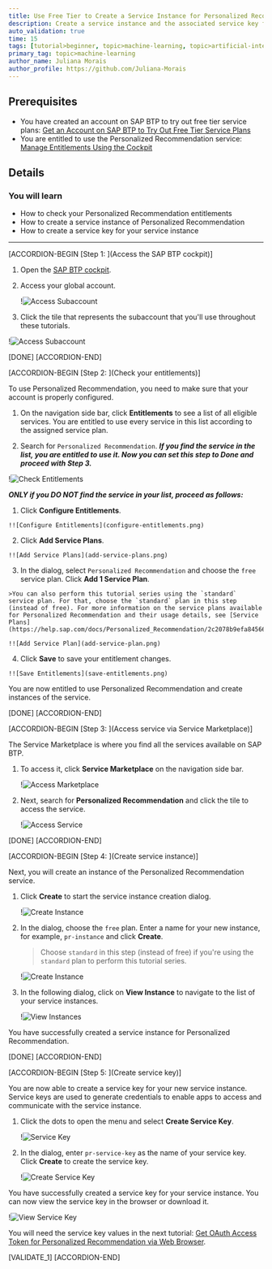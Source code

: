```yaml
---
title: Use Free Tier to Create a Service Instance for Personalized Recommendation 
description: Create a service instance and the associated service key for Personalized Recommendation using the free tier service plan.
auto_validation: true
time: 15
tags: [tutorial>beginner, topic>machine-learning, topic>artificial-intelligence, topic>cloud, software-product>sap-business-technology-platform, software-product>sap-ai-business-services, software-product>personalized-recommendation, tutorial>free-tier]
primary_tag: topic>machine-learning
author_name: Juliana Morais
author_profile: https://github.com/Juliana-Morais
---
```


## Prerequisites
- You have created an account on SAP BTP to try out free tier service plans: [Get an Account on SAP BTP to Try Out Free Tier Service Plans](btp-free-tier-account)
- You are entitled to use the Personalized Recommendation service: [Manage Entitlements Using the Cockpit](btp-cockpit-entitlements)

## Details
### You will learn
  - How to check your Personalized Recommendation entitlements
  - How to create a service instance of Personalized Recommendation
  - How to create a service key for your service instance

---

[ACCORDION-BEGIN [Step 1: ](Access the SAP BTP cockpit)]

1. Open the [SAP BTP cockpit](https://account.hana.ondemand.com/cockpit#/home/allaccounts).

2. Access your global account.

    !![Access Subaccount](global-account.png)

3. Click the tile that represents the subaccount that you'll use throughout these tutorials.

!![Access Subaccount](access-subaccount.png)

[DONE]
[ACCORDION-END]


[ACCORDION-BEGIN [Step 2: ](Check your entitlements)]

To use Personalized Recommendation, you need to make sure that your account is properly configured.

1. On the navigation side bar, click **Entitlements** to see a list of all eligible services. You are entitled to use every service in this list according to the assigned service plan.

2. Search for `Personalized Recommendation`. ***If you find the service in the list, you are entitled to use it. Now you can set this step to **Done** and proceed with Step 3.***

!![Check Entitlements](check-entitlements.png)

***ONLY if you DO NOT find the service in your list, proceed as follows:***

  1.  Click **Configure Entitlements**.

    !![Configure Entitlements](configure-entitlements.png)

  2.  Click **Add Service Plans**.

    !![Add Service Plans](add-service-plans.png)

  3.  In the dialog, select `Personalized Recommendation` and choose the `free` service plan. Click **Add 1 Service Plan**.

    >You can also perform this tutorial series using the `standard` service plan. For that, choose the `standard` plan in this step (instead of free). For more information on the service plans available for Personalized Recommendation and their usage details, see [Service Plans](https://help.sap.com/docs/Personalized_Recommendation/2c2078b9efa84566ac19d44df9625c65/b6042634958d4bb48288ced513944b29.html).

    !![Add Service Plan](add-service-plan.png)

  4.  Click **Save** to save your entitlement changes.

    !![Save Entitlements](save-entitlements.png)

You are now entitled to use Personalized Recommendation and create instances of the service.

[DONE]
[ACCORDION-END]


[ACCORDION-BEGIN [Step 3: ](Access service via Service Marketplace)]

The Service Marketplace is where you find all the services available on SAP BTP.

1.  To access it, click **Service Marketplace** on the navigation side bar.

    !![Access Marketplace](access-marketplace.png)

2.  Next, search for **Personalized Recommendation** and click the tile to access the service.

    !![Access Service](access-service.png)

[DONE]
[ACCORDION-END]


[ACCORDION-BEGIN [Step 4: ](Create service instance)]

Next, you will create an instance of the Personalized Recommendation service.

1. Click **Create** to start the service instance creation dialog.

    !![Create Instance](create-instance.png)

2. In the dialog, choose the `free` plan. Enter a name for your new instance, for example, `pr-instance` and click **Create**.

    >Choose `standard` in this step (instead of free) if you're using the `standard` plan to perform this tutorial series.

    !![Create Instance](create-instance-dialog.png)

3. In the following dialog, click on **View Instance** to navigate to the list of your service instances.

    !![View Instances](view-instances.png)

You have successfully created a service instance for Personalized Recommendation.

[DONE]
[ACCORDION-END]


[ACCORDION-BEGIN [Step 5: ](Create service key)]

You are now able to create a service key for your new service instance. Service keys are used to generate credentials to enable apps to access and communicate with the service instance.

1. Click the dots to open the menu and select **Create Service Key**.

    !![Service Key](create-service-key.png)

2. In the dialog, enter `pr-service-key` as the name of your service key. Click **Create** to create the service key.

    !![Create Service Key](create-service-key-name.png)

You have successfully created a service key for your service instance. You can now view the service key in the browser or download it.

!![View Service Key](view-service-key.png)

You will need the service key values in the next tutorial: [Get OAuth Access Token for Personalized Recommendation via Web Browser](cp-aibus-pr-web-oauth-token).

[VALIDATE_1]
[ACCORDION-END]
